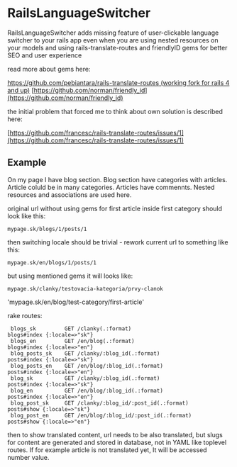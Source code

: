 RailsLanguageSwitcher
=====================

RailsLanguageSwitcher adds missing feature of user-clickable language switcher to your rails app even when you are using nested resources on your models and using rails-translate-routes and friendlyID gems for better SEO and user experience

read more about gems here:

[https://github.com/pebiantara/rails-translate-routes (working fork for rails 4 and up)](https://github.com/pebiantara/rails-translate-routes)
[https://github.com/norman/friendly_id](https://github.com/norman/friendly_id)

the initial problem that forced me to think about own solution is described here:

[https://github.com/francesc/rails-translate-routes/issues/1](https://github.com/francesc/rails-translate-routes/issues/1)


Example
-------

On my page I have blog section. Blog section have categories with articles. Article coluld be in many categories. Articles have commennts. Nested resources and associations are used here. 

original url without using gems for first article inside first category should look like this:

`mypage.sk/blogs/1/posts/1`

then switching locale should be trivial - rework current url to something like this:

`mypage.sk/en/blogs/1/posts/1`

but using mentioned gems it will looks like:

`mypage.sk/clanky/testovacia-kategoria/prvy-clanok`

'mypage.sk/en/blog/test-category/first-article'

rake routes:

```
 blogs_sk         GET /clanky(.:format)                             blogs#index {:locale=>"sk"}
 blogs_en         GET /en/blog(.:format)                            blogs#index {:locale=>"en"}
 blog_posts_sk    GET /clanky/:blog_id(.:format)                    posts#index {:locale=>"sk"}
 blog_posts_en    GET /en/blog/:blog_id(.:format)                   posts#index {:locale=>"en"}
 blog_sk          GET /clanky/:blog_id(.:format)                    posts#index {:locale=>"sk"}
 blog_en          GET /en/blog/:blog_id(.:format)                   posts#index {:locale=>"en"}
 blog_post_sk     GET /clanky/:blog_id/:post_id(.:format)           posts#show {:locale=>"sk"}
 blog_post_en     GET /en/blog/:blog_id/:post_id(.:format)          posts#show {:locale=>"en"}

```

then to show translated content, url needs to be also translated, but slugs for content are generated and stored in database, not in YAML like toplevel routes. If for example article is not translated yet, It will be accessed number value.  



